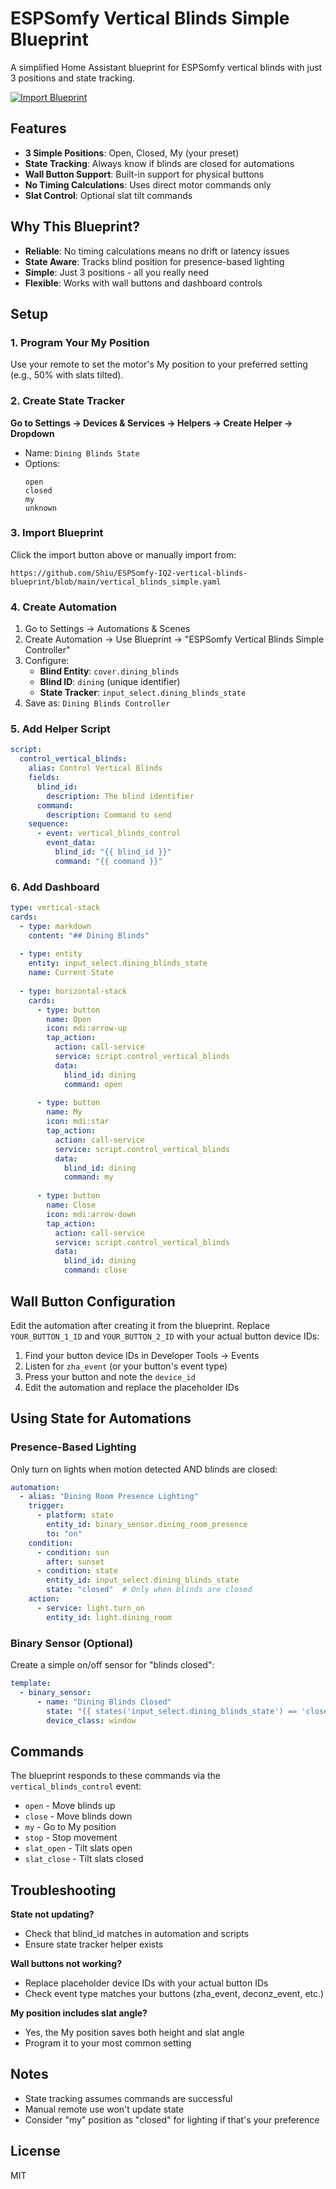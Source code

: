 # ESPSomfy Vertical Blinds Simple Blueprint

A simplified Home Assistant blueprint for ESPSomfy vertical blinds with just 3 positions and state tracking.

[![Import Blueprint](https://my.home-assistant.io/badges/blueprint_import.svg)](https://my.home-assistant.io/redirect/blueprint_import/?blueprint_url=https://github.com/Shiu/ESPSomfy-IQ2-vertical-blinds-blueprint/blob/main/vertical_blinds_simple.yaml)

## Features

- **3 Simple Positions**: Open, Closed, My (your preset)
- **State Tracking**: Always know if blinds are closed for automations
- **Wall Button Support**: Built-in support for physical buttons
- **No Timing Calculations**: Uses direct motor commands only
- **Slat Control**: Optional slat tilt commands

## Why This Blueprint?

- **Reliable**: No timing calculations means no drift or latency issues
- **State Aware**: Tracks blind position for presence-based lighting
- **Simple**: Just 3 positions - all you really need
- **Flexible**: Works with wall buttons and dashboard controls

## Setup

### 1. Program Your My Position

Use your remote to set the motor's My position to your preferred setting (e.g., 50% with slats tilted).

### 2. Create State Tracker

**Go to Settings → Devices & Services → Helpers → Create Helper → Dropdown**
- Name: `Dining Blinds State`
- Options:
  ```
  open
  closed
  my
  unknown
  ```

### 3. Import Blueprint

Click the import button above or manually import from:
```
https://github.com/Shiu/ESPSomfy-IQ2-vertical-blinds-blueprint/blob/main/vertical_blinds_simple.yaml
```

### 4. Create Automation

1. Go to Settings → Automations & Scenes
2. Create Automation → Use Blueprint → "ESPSomfy Vertical Blinds Simple Controller"
3. Configure:
   - **Blind Entity**: `cover.dining_blinds`
   - **Blind ID**: `dining` (unique identifier)
   - **State Tracker**: `input_select.dining_blinds_state`
4. Save as: `Dining Blinds Controller`

### 5. Add Helper Script

```yaml
script:
  control_vertical_blinds:
    alias: Control Vertical Blinds
    fields:
      blind_id:
        description: The blind identifier
      command:
        description: Command to send
    sequence:
      - event: vertical_blinds_control
        event_data:
          blind_id: "{{ blind_id }}"
          command: "{{ command }}"
```

### 6. Add Dashboard

```yaml
type: vertical-stack
cards:
  - type: markdown
    content: "## Dining Blinds"
  
  - type: entity
    entity: input_select.dining_blinds_state
    name: Current State
  
  - type: horizontal-stack
    cards:
      - type: button
        name: Open
        icon: mdi:arrow-up
        tap_action:
          action: call-service
          service: script.control_vertical_blinds
          data:
            blind_id: dining
            command: open
      
      - type: button
        name: My
        icon: mdi:star
        tap_action:
          action: call-service
          service: script.control_vertical_blinds
          data:
            blind_id: dining
            command: my
      
      - type: button
        name: Close
        icon: mdi:arrow-down
        tap_action:
          action: call-service
          service: script.control_vertical_blinds
          data:
            blind_id: dining
            command: close
```

## Wall Button Configuration

Edit the automation after creating it from the blueprint. Replace `YOUR_BUTTON_1_ID` and `YOUR_BUTTON_2_ID` with your actual button device IDs:

1. Find your button device IDs in Developer Tools → Events
2. Listen for `zha_event` (or your button's event type)
3. Press your button and note the `device_id`
4. Edit the automation and replace the placeholder IDs

## Using State for Automations

### Presence-Based Lighting

Only turn on lights when motion detected AND blinds are closed:

```yaml
automation:
  - alias: "Dining Room Presence Lighting"
    trigger:
      - platform: state
        entity_id: binary_sensor.dining_room_presence
        to: "on"
    condition:
      - condition: sun
        after: sunset
      - condition: state
        entity_id: input_select.dining_blinds_state
        state: "closed"  # Only when blinds are closed
    action:
      - service: light.turn_on
        entity_id: light.dining_room
```

### Binary Sensor (Optional)

Create a simple on/off sensor for "blinds closed":

```yaml
template:
  - binary_sensor:
      - name: "Dining Blinds Closed"
        state: "{{ states('input_select.dining_blinds_state') == 'closed' }}"
        device_class: window
```

## Commands

The blueprint responds to these commands via the `vertical_blinds_control` event:

- `open` - Move blinds up
- `close` - Move blinds down
- `my` - Go to My position
- `stop` - Stop movement
- `slat_open` - Tilt slats open
- `slat_close` - Tilt slats closed

## Troubleshooting

**State not updating?**
- Check that blind_id matches in automation and scripts
- Ensure state tracker helper exists

**Wall buttons not working?**
- Replace placeholder device IDs with your actual button IDs
- Check event type matches your buttons (zha_event, deconz_event, etc.)

**My position includes slat angle?**
- Yes, the My position saves both height and slat angle
- Program it to your most common setting

## Notes

- State tracking assumes commands are successful
- Manual remote use won't update state
- Consider "my" position as "closed" for lighting if that's your preference

## License

MIT
